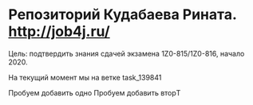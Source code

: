 # Репозиторий Кудабаева Рината. http://job4j.ru/
Цель: подтвердить знания сдачей экзамена 1Z0-815/1Z0-816, начало 2020.

На текущий момент мы на ветке task_139841

Пробуем добавить одно
Пробуем добавить вторT